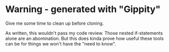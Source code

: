 # Warning - generated with "Gippity" 

Give me some time to clean up before cloning.

As written, this wouldn't pass my code review. Those nested if-statements alone are an abomination. But this does kinda prove how useful these tools can be for things we won't have the "need to know".
